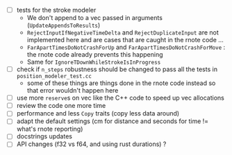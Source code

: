 - [ ] tests for the stroke modeler
    - We don't append to a vec passed in arguments (`UpdateAppendsToResults`)
    - `RejectInputIfNegativeTimeDelta` and `RejectDuplicateInput` are not implemented here and are cases that are caught in the rnote code ...
    - `FarApartTimesDoNotCrashForUp` and `FarApartTimesDoNotCrashForMove` : the rnote code already prevents this happening
    - Same for `IgnoreTDownWhileStrokeIsInProgress`
- [ ] check if `n_steps` robustness should be changed to pass all the tests in `position_modeler_test.cc`
     - some of these things are things done in the rnote code instead so that error wouldn't happen here
- [ ] use more `reserve`s on vec like the C++ code to speed up vec allocations
- [ ] review the code one more time
- [ ] performance and less `Copy` traits (copy less data around)
- [ ] adapt the default settings (cm for distance and seconds for time != what's rnote reporting)
- [ ] docstrings updates
- [ ] API changes (f32 vs f64, and using rust durations) ?